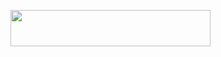 <p align="left"><a href="https://heroku.com/deploy?template=https://github.com/deepaiims/caatttsfirrepiies"> <img src="https://img.shields.io/badge/Deploy%20To%20Heroku-rosepink?style=for-the-badge&logo=heroku" width="320" height="58.45"/></a></p>
